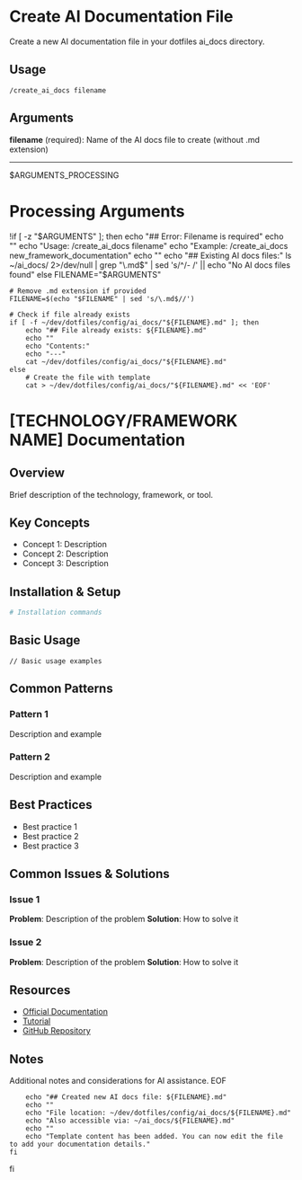 # Create AI Documentation File

Create a new AI documentation file in your dotfiles ai_docs directory.

## Usage
`/create_ai_docs filename`

## Arguments
**filename** (required): Name of the AI docs file to create (without .md extension)

---

$ARGUMENTS_PROCESSING

# Processing Arguments

!if [ -z "$ARGUMENTS" ]; then
    echo "## Error: Filename is required"
    echo ""
    echo "Usage: /create_ai_docs filename"
    echo "Example: /create_ai_docs new_framework_documentation"
    echo ""
    echo "## Existing AI docs files:"
    ls ~/ai_docs/ 2>/dev/null | grep "\.md$" | sed 's/^/- /' || echo "No AI docs files found"
else
    FILENAME="$ARGUMENTS"
    
    # Remove .md extension if provided
    FILENAME=$(echo "$FILENAME" | sed 's/\.md$//')
    
    # Check if file already exists
    if [ -f ~/dev/dotfiles/config/ai_docs/"${FILENAME}.md" ]; then
        echo "## File already exists: ${FILENAME}.md"
        echo ""
        echo "Contents:"
        echo "---"
        cat ~/dev/dotfiles/config/ai_docs/"${FILENAME}.md"
    else
        # Create the file with template
        cat > ~/dev/dotfiles/config/ai_docs/"${FILENAME}.md" << 'EOF'
# [TECHNOLOGY/FRAMEWORK NAME] Documentation

## Overview
Brief description of the technology, framework, or tool.

## Key Concepts
- Concept 1: Description
- Concept 2: Description
- Concept 3: Description

## Installation & Setup
```bash
# Installation commands
```

## Basic Usage
```[language]
// Basic usage examples
```

## Common Patterns
### Pattern 1
Description and example

### Pattern 2
Description and example

## Best Practices
- Best practice 1
- Best practice 2
- Best practice 3

## Common Issues & Solutions
### Issue 1
**Problem**: Description of the problem
**Solution**: How to solve it

### Issue 2
**Problem**: Description of the problem
**Solution**: How to solve it

## Resources
- [Official Documentation](https://example.com)
- [Tutorial](https://example.com)
- [GitHub Repository](https://example.com)

## Notes
Additional notes and considerations for AI assistance.
EOF
        
        echo "## Created new AI docs file: ${FILENAME}.md"
        echo ""
        echo "File location: ~/dev/dotfiles/config/ai_docs/${FILENAME}.md"
        echo "Also accessible via: ~/ai_docs/${FILENAME}.md"
        echo ""
        echo "Template content has been added. You can now edit the file to add your documentation details."
    fi
fi